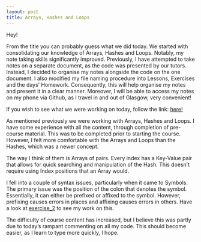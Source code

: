 ```yaml
---
layout: post
title: Arrays, Hashes and Loops
---
```


Hey!

From the title you can probably guess what we did today. We started with consolidating our knowledge of Arrays, Hashes and Loops. Notably, my note taking skills significantly improved. Previously, I have attempted to take notes on a separate document, as the code was presented by our tutors. Instead, I decided to organise my notes alongside the code on the one document. I also modified my file naming procedure into Lessons, Exercises and the days’ Homework. Consequently, this will help organise my notes and present it in a clear manner. Moreover, I will be able to access my notes on my phone via Github, as I travel in and out of Glasgow, very convenient!

If you wish to see what we were working on today, follow the link:
<a href=“https://github.com/mattbryce93/CodeClan-Course/tree/master/week_01/day_3“>here!</a>

As mentioned previously we were working with Arrays, Hashes and Loops. I have some experience with all the content, through completion of pre-course material. This was to be completed prior to starting the course. However, I felt more comfortable with the Arrays and Loops than the Hashes, which was a newer concept.

The way I think of them is Arrays of pairs. Every index has a Key-Value pair that allows for quick searching and manipulation of the Hash. This doesn’t require using Index positions that an Array would.

I fell into a couple of syntax issues, particularly when it came to Symbols. The primary issue was the position of the colon that denotes the symbol. Essentially, it can either be prefixed or affixed to the symbol. However, prefixing causes errors in places and affixing causes errors in others. Have a look at <a href="https://github.com/mattbryce93/CodeClan-Course/blob/master/week_01/day_3/exercise_2.rb">exercise_2</a> to see my work on this.

The difficulty of course content has increased, but I believe this was partly due to today’s rampant commenting on all my code. This should become easier, as I learn to type more quickly, I hope.
